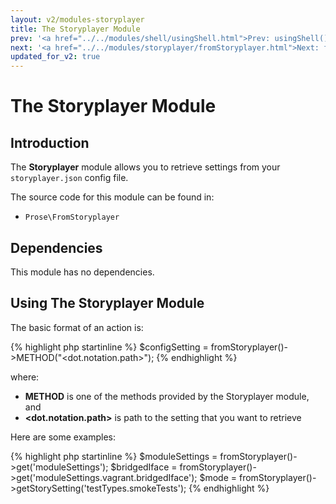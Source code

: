 ```yaml
---
layout: v2/modules-storyplayer
title: The Storyplayer Module
prev: '<a href="../../modules/shell/usingShell.html">Prev: usingShell()</a>'
next: '<a href="../../modules/storyplayer/fromStoryplayer.html">Next: fromStoryplayer()</a>'
updated_for_v2: true
---
```


# The Storyplayer Module

## Introduction

The __Storyplayer__ module allows you to retrieve settings from your `storyplayer.json` config file.

The source code for this module can be found in:

* `Prose\FromStoryplayer`

## Dependencies

This module has no dependencies.

## Using The Storyplayer Module

The basic format of an action is:

{% highlight php startinline %}
$configSetting = fromStoryplayer()->METHOD("<dot.notation.path>");
{% endhighlight %}

where:

* __METHOD__ is one of the methods provided by the Storyplayer module, and
* __&lt;dot.notation.path&gt;__ is path to the setting that you want to retrieve

Here are some examples:

{% highlight php startinline %}
$moduleSettings  = fromStoryplayer()->get('moduleSettings');
$bridgedIface = fromStoryplayer()->get('moduleSettings.vagrant.bridgedIface');
$mode = fromStoryplayer()->getStorySetting('testTypes.smokeTests');
{% endhighlight %}
